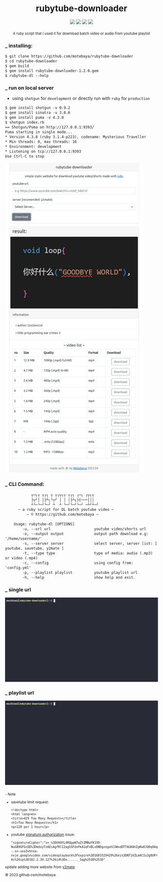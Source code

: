 <div align="center">

# rubytube-downloader

![](https://img.shields.io/badge/motebaya-blue?style=flat&logo=Coursera&logoColor=white)
![](https://img.shields.io/badge/ruby-package-red?logo=ruby)
![](https://img.shields.io/github/downloads/motebaya/yshort-downloader/total.svg?style=flat&color=green&logo=GoogleChrome&logoColor=yellow)
<a href="https://www.ruby-lang.org/en/" target="_blank"> ![](https://img.shields.io/badge/installing-ruby-orange?logo=linux&logoColor=black)</a>

<sub>A ruby script that i used it for download batch video or audio from youtube playlist</sub>

</div>

### \_ installing:

```
$ git clone https://github.com/motebaya/rubytube-downloader
$ cd rubytube-downloader
$ gem build
$ gem install rubytube-downloader-1.2.0.gem
$ rubytube-dl --help
```

### \_ run on local server

- using `shotgun` for `development` or directly run with `ruby` for `production`

```
$ gem install shotgun -v 0.9.2
$ gem install sinatra -v 3.0.6
$ gem install puma -v 4.3.8
$ shotgun index.rb
== Shotgun/Puma on http://127.0.0.1:9393/
Puma starting in single mode...
* Version 4.3.8 (ruby 3.1.4-p223), codename: Mysterious Traveller
* Min threads: 0, max threads: 16
* Environment: development
* Listening on tcp://127.0.0.1:9393
Use Ctrl-C to stop
```

![screenshot](./src/screenshot.png)

### \_ CLI Command:

```
            ┬─┐┬ ┬┌┐ ┬ ┬┌┬┐┬ ┬┌┐ ┌─┐ ┌┬┐┬
            ├┬┘│ │├┴┐└┬┘ │ │ │├┴┐├┤───│││
            ┴└─└─┘└─┘ ┴  ┴ └─┘└─┘└─┘ ─┴┘┴─┘
      ~ a ruby script for DL batch youtube video ~
          ~ © https://github.com/motebaya ~

    Usage: rubytube-dl [OPTIONS]
        -u, --url url                    youtube video/shorts url
        -o, --output output              output path download e.g: '/home/username/'
        -s, --server server              select server, server list: [ youtube, savetube, y2mate ]
        -t, --type type                  type of media: audio (.mp3) or video (.mp4)
        -c, --config                     using config from: 'config.yml'
        -p, --playlist playlist          youtube playlist url
        -h, --help                       show help and exit.
```

### \_ single url

![from single](./src/demo1.gif)

### \_ playlist url

![from playlist](./src/demo2.gif)

<sub>
- Note

- savetube limit request:

  <pre><code>&lt;!doctype html&gt;
  &lt;html lang=en&gt;
  &lt;title&gt;429 Too Many Requests&lt;/title&gt;
  &lt;h1&gt;Too Many Requests&lt;/h1&gt;
  &lt;p&gt;120 per 1 hour&lt;/p&gt;
  </code></pre>

- youtube [signature authorization](https://github.com/ytdl-org/youtube-dl/blob/211cbfd5d46025a8e4d8f9f3d424aaada4698974/youtube_dl/extractor/youtube.py#L1574) issue:

  ```
  "signatureCipher":"s=_%3DUVUYL4RQgaW7wZtZMBwYK199-NuGB9GFGcDD%3DmdxyTzAEiAgfRlI2ag5SFdxPkA1qFxBLvDNDgzegohCUWxdDTTAGKAhIgRw8JQ0qOAqOAqOO\u0026sp=sig\u0026url=https://rr4---sn-uxa3vhnxa-nvje.googlevideo.com/videoplayback%3Fexpire%3D1683329429%26ei%3DNT1VZLmACIuJg8UPr8mu-Ac%26ip%3D182.2.39.127%26id%3Do......_5qg%253D%253D"
  ```

update adding more website from <a href="https://www.y2mate.com/en560" target="_blank"> y2mate</a>
<br>

&copy; 2023 github.com/motebaya
</sub>
